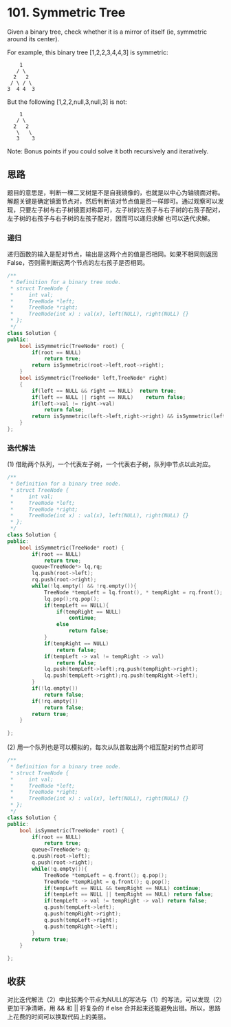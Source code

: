 # 101. Symmetric Tree
Given a binary tree, check whether it is a mirror of itself (ie, symmetric around its center).

For example, this binary tree [1,2,2,3,4,4,3] is symmetric:
```
    1
   / \
  2   2
 / \ / \
3  4 4  3
```
But the following [1,2,2,null,3,null,3] is not:
```
    1
   / \
  2   2
   \   \
   3    3
```
Note:
Bonus points if you could solve it both recursively and iteratively.

## 思路
题目的意思是，判断一棵二叉树是不是自我镜像的，也就是以中心为轴镜面对称。解题关键是确定镜面节点对，然后判断该对节点值是否一样即可。通过观察可以发现，只要左子树与右子树镜面对称即可，左子树的左孩子与右子树的右孩子配对，左子树的右孩子与右子树的左孩子配对，因而可以递归求解 也可以迭代求解。

### 递归
递归函数的输入是配对节点，输出是这两个点的值是否相同。如果不相同则返回False，否则需判断这两个节点的左右孩子是否相同。

```C++
/**
 * Definition for a binary tree node.
 * struct TreeNode {
 *     int val;
 *     TreeNode *left;
 *     TreeNode *right;
 *     TreeNode(int x) : val(x), left(NULL), right(NULL) {}
 * };
 */
class Solution {
public:
    bool isSymmetric(TreeNode* root) {
        if(root == NULL)
            return true;
        return isSymmetric(root->left,root->right);
    }
    bool isSymmetric(TreeNode* left,TreeNode* right)
    {
        if(left == NULL && right == NULL)  return true;
        if(left == NULL || right == NULL)    return false;
        if(left->val != right->val)
            return false;
        return isSymmetric(left->left,right->right) && isSymmetric(left->right,right->left);
    }
};
```
### 迭代解法
(1) 借助两个队列，一个代表左子树，一个代表右子树，队列中节点以此对应。
```C++
/**
 * Definition for a binary tree node.
 * struct TreeNode {
 *     int val;
 *     TreeNode *left;
 *     TreeNode *right;
 *     TreeNode(int x) : val(x), left(NULL), right(NULL) {}
 * };
 */
class Solution {
public:
    bool isSymmetric(TreeNode* root) {
        if(root == NULL)
            return true;
        queue<TreeNode*> lq,rq;
        lq.push(root->left);
        rq.push(root->right);
        while(!lq.empty() && !rq.empty()){
            TreeNode *tempLeft = lq.front(), * tempRight = rq.front();
            lq.pop();rq.pop();
            if(tempLeft == NULL){
                if(tempRight == NULL)
                    continue;
                else
                    return false;
            }
            if(tempRight == NULL)
                return false;
            if(tempLeft -> val != tempRight -> val)
                return false;
            lq.push(tempLeft->left);rq.push(tempRight->right);
            lq.push(tempLeft->right);rq.push(tempRight->left);
        }
        if(!lq.empty())
            return false;
        if(!rq.empty())
            return false;
        return true;
    }
    
};
```
(2) 用一个队列也是可以模拟的，每次从队首取出两个相互配对的节点即可
```C++
/**
 * Definition for a binary tree node.
 * struct TreeNode {
 *     int val;
 *     TreeNode *left;
 *     TreeNode *right;
 *     TreeNode(int x) : val(x), left(NULL), right(NULL) {}
 * };
 */
class Solution {
public:
    bool isSymmetric(TreeNode* root) {
        if(root == NULL)
            return true;
        queue<TreeNode*> q;
        q.push(root->left);
        q.push(root->right);
        while(!q.empty()){
            TreeNode *tempLeft = q.front(); q.pop();
            TreeNode *tempRight = q.front(); q.pop();
            if(tempLeft == NULL && tempRight == NULL) continue;
            if(tempLeft == NULL || tempRight == NULL) return false;
            if(tempLeft -> val != tempRight -> val) return false;
            q.push(tempLeft->left);
            q.push(tempRight->right);
            q.push(tempLeft->right);
            q.push(tempRight->left);
        }
        return true;
    }
    
};
```
## 收获
对比迭代解法（2）中比较两个节点为NULL的写法与（1）的写法，可以发现（2）更加干净清晰，用 && 和 || 将复杂的 if else 合并起来还能避免出错。所以，思路上花费的时间可以换取代码上的美丽。
